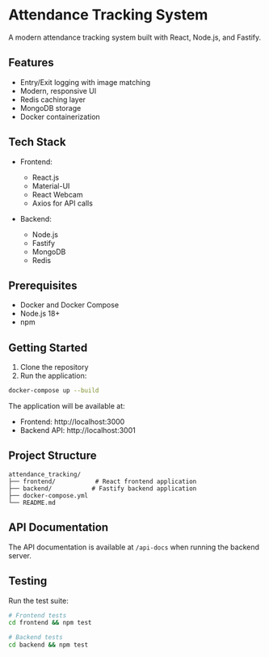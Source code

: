 # Attendance Tracking System

A modern attendance tracking system built with React, Node.js, and Fastify.

## Features

-   Entry/Exit logging with image matching
-   Modern, responsive UI
-   Redis caching layer
-   MongoDB storage
-   Docker containerization

## Tech Stack

-   Frontend:

    -   React.js
    -   Material-UI
    -   React Webcam
    -   Axios for API calls

-   Backend:
    -   Node.js
    -   Fastify
    -   MongoDB
    -   Redis

## Prerequisites

-   Docker and Docker Compose
-   Node.js 18+
-   npm

## Getting Started

1. Clone the repository
2. Run the application:

```bash
docker-compose up --build
```

The application will be available at:

-   Frontend: http://localhost:3000
-   Backend API: http://localhost:3001

## Project Structure

```
attendance_tracking/
├── frontend/           # React frontend application
├── backend/           # Fastify backend application
├── docker-compose.yml
└── README.md
```

## API Documentation

The API documentation is available at `/api-docs` when running the backend server.

## Testing

Run the test suite:

```bash
# Frontend tests
cd frontend && npm test

# Backend tests
cd backend && npm test
```
